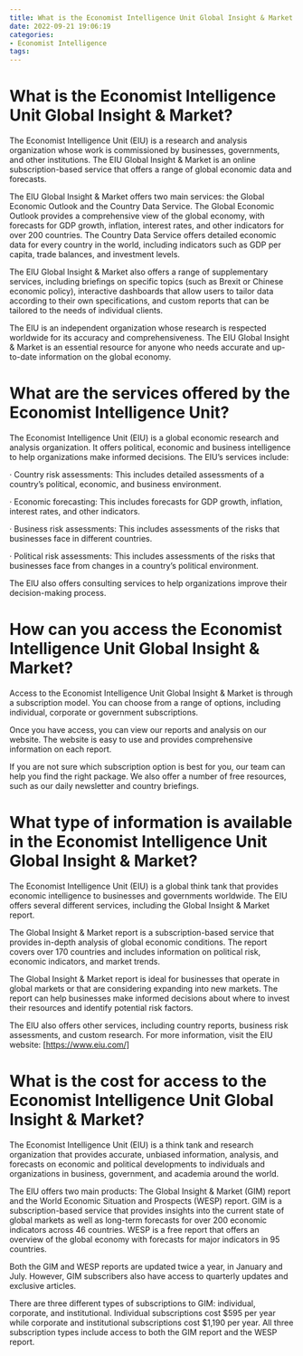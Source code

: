 ```yaml
---
title: What is the Economist Intelligence Unit Global Insight & Market
date: 2022-09-21 19:06:19
categories:
- Economist Intelligence
tags:
---
```



#  What is the Economist Intelligence Unit Global Insight & Market?

The Economist Intelligence Unit (EIU) is a research and analysis organization whose work is commissioned by businesses, governments, and other institutions. The EIU Global Insight & Market is an online subscription-based service that offers a range of global economic data and forecasts.

The EIU Global Insight & Market offers two main services: the Global Economic Outlook and the Country Data Service. The Global Economic Outlook provides a comprehensive view of the global economy, with forecasts for GDP growth, inflation, interest rates, and other indicators for over 200 countries. The Country Data Service offers detailed economic data for every country in the world, including indicators such as GDP per capita, trade balances, and investment levels.

The EIU Global Insight & Market also offers a range of supplementary services, including briefings on specific topics (such as Brexit or Chinese economic policy), interactive dashboards that allow users to tailor data according to their own specifications, and custom reports that can be tailored to the needs of individual clients.

The EIU is an independent organization whose research is respected worldwide for its accuracy and comprehensiveness. The EIU Global Insight & Market is an essential resource for anyone who needs accurate and up-to-date information on the global economy.

#  What are the services offered by the Economist Intelligence Unit?

The Economist Intelligence Unit (EIU) is a global economic research and analysis organization. It offers political, economic and business intelligence to help organizations make informed decisions. The EIU’s services include:

· Country risk assessments: This includes detailed assessments of a country’s political, economic, and business environment.

· Economic forecasting: This includes forecasts for GDP growth, inflation, interest rates, and other indicators.

· Business risk assessments: This includes assessments of the risks that businesses face in different countries.

· Political risk assessments: This includes assessments of the risks that businesses face from changes in a country’s political environment.

The EIU also offers consulting services to help organizations improve their decision-making process.

#  How can you access the Economist Intelligence Unit Global Insight & Market?

Access to the Economist Intelligence Unit Global Insight & Market is through a subscription model. You can choose from a range of options, including individual, corporate or government subscriptions.

Once you have access, you can view our reports and analysis on our website. The website is easy to use and provides comprehensive information on each report.

If you are not sure which subscription option is best for you, our team can help you find the right package. We also offer a number of free resources, such as our daily newsletter and country briefings.

#  What type of information is available in the Economist Intelligence Unit Global Insight & Market?

The Economist Intelligence Unit (EIU) is a global think tank that provides economic intelligence to businesses and governments worldwide. The EIU offers several different services, including the Global Insight & Market report.

The Global Insight & Market report is a subscription-based service that provides in-depth analysis of global economic conditions. The report covers over 170 countries and includes information on political risk, economic indicators, and market trends.

The Global Insight & Market report is ideal for businesses that operate in global markets or that are considering expanding into new markets. The report can help businesses make informed decisions about where to invest their resources and identify potential risk factors.

The EIU also offers other services, including country reports, business risk assessments, and custom research. For more information, visit the EIU website: [https://www.eiu.com/]

#  What is the cost for access to the Economist Intelligence Unit Global Insight & Market?

The Economist Intelligence Unit (EIU) is a think tank and research organization that provides accurate, unbiased information, analysis, and forecasts on economic and political developments to individuals and organizations in business, government, and academia around the world.

The EIU offers two main products: The Global Insight & Market (GIM) report and the World Economic Situation and Prospects (WESP) report. GIM is a subscription-based service that provides insights into the current state of global markets as well as long-term forecasts for over 200 economic indicators across 46 countries. WESP is a free report that offers an overview of the global economy with forecasts for major indicators in 95 countries.

Both the GIM and WESP reports are updated twice a year, in January and July. However, GIM subscribers also have access to quarterly updates and exclusive articles.

There are three different types of subscriptions to GIM: individual, corporate, and institutional. Individual subscriptions cost $595 per year while corporate and institutional subscriptions cost $1,190 per year. All three subscription types include access to both the GIM report and the WESP report.